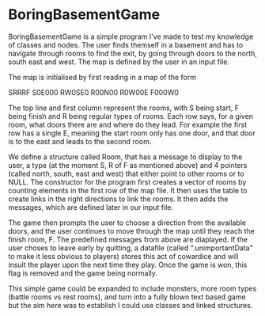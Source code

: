 # BoringBasementGame
BoringBasementGame is a simple program I've made to test my knowledge of classes and nodes. The user finds themself in a basement and has to navigate through rooms to find the exit, by going through doors to the north, south east and west. The map is defined by the user in an input file.

The map is initialised by first reading in a map of the form

 SRRRF
S0E000
RW0SE0
R00N00
R0W00E
F000W0

The top line and first column represent the rooms, with S being start, F being finish and R being regular types of rooms. Each row says, for a given room, what doors there are and where do they lead. For example the first row has a single E, meaning the start room only has one door, and that door is to the east and leads to the second room.

We define a structure called Room, that has a message to display to the user, a type (at the moment S, R of F as mentioned above) and 4 pointers (called north, south, east and west) that either point to other rooms or to NULL. The constructor for the program first creates a vector of rooms by counting elements in the first row of the map file. It then uses the table to create links in the right directions to link the rooms. It then adds the messages, which are defined later in our input file.

The game then prompts the user to choose a direction from the available doors, and the user continues to move through the map until they reach the finish room, F. The predefined messages from above are diaplayed. If the user choses to leave early by quitting, a datafile (called ".unimportantData" to make it less obvious to players) stores this act of cowardice and will insult the player upon the next time they play. Once the game is won, this flag is removed and the game being normally.

This simple game could be expanded to include monsters, more room types (battle rooms vs rest rooms), and turn into a fully blown text based game but the aim here was to establish I could use classes and linked structures.
